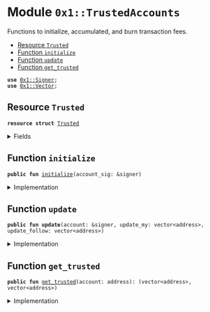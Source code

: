 
<a name="0x1_TrustedAccounts"></a>

# Module `0x1::TrustedAccounts`

Functions to initialize, accumulated, and burn transaction fees.


-  [Resource `Trusted`](#0x1_TrustedAccounts_Trusted)
-  [Function `initialize`](#0x1_TrustedAccounts_initialize)
-  [Function `update`](#0x1_TrustedAccounts_update)
-  [Function `get_trusted`](#0x1_TrustedAccounts_get_trusted)


<pre><code><b>use</b> <a href="Signer.md#0x1_Signer">0x1::Signer</a>;
<b>use</b> <a href="Vector.md#0x1_Vector">0x1::Vector</a>;
</code></pre>



<a name="0x1_TrustedAccounts_Trusted"></a>

## Resource `Trusted`



<pre><code><b>resource</b> <b>struct</b> <a href="TrustedAccounts.md#0x1_TrustedAccounts_Trusted">Trusted</a>
</code></pre>



<details>
<summary>Fields</summary>


<dl>
<dt>
<code>my_trusted_accounts: vector&lt;address&gt;</code>
</dt>
<dd>

</dd>
<dt>
<code>follow_operators_trusting_accounts: vector&lt;address&gt;</code>
</dt>
<dd>

</dd>
</dl>


</details>

<a name="0x1_TrustedAccounts_initialize"></a>

## Function `initialize`



<pre><code><b>public</b> <b>fun</b> <a href="TrustedAccounts.md#0x1_TrustedAccounts_initialize">initialize</a>(account_sig: &signer)
</code></pre>



<details>
<summary>Implementation</summary>


<pre><code><b>public</b> <b>fun</b> <a href="TrustedAccounts.md#0x1_TrustedAccounts_initialize">initialize</a>(account_sig: &signer) {
  move_to&lt;<a href="TrustedAccounts.md#0x1_TrustedAccounts_Trusted">Trusted</a>&gt;(account_sig, <a href="TrustedAccounts.md#0x1_TrustedAccounts_Trusted">Trusted</a>{
    my_trusted_accounts: <a href="Vector.md#0x1_Vector_empty">Vector::empty</a>(),
    follow_operators_trusting_accounts: <a href="Vector.md#0x1_Vector_empty">Vector::empty</a>()
  });
}
</code></pre>



</details>

<a name="0x1_TrustedAccounts_update"></a>

## Function `update`



<pre><code><b>public</b> <b>fun</b> <b>update</b>(account: &signer, update_my: vector&lt;address&gt;, update_follow: vector&lt;address&gt;)
</code></pre>



<details>
<summary>Implementation</summary>


<pre><code><b>public</b> <b>fun</b> <b>update</b>(account: &signer, update_my: vector&lt;address&gt;, update_follow: vector&lt;address&gt;) <b>acquires</b> <a href="TrustedAccounts.md#0x1_TrustedAccounts_Trusted">Trusted</a>{
  // TODO: Check <b>exists</b>
  // exists_at(payee)
  <b>let</b> state = borrow_global_mut&lt;<a href="TrustedAccounts.md#0x1_TrustedAccounts_Trusted">Trusted</a>&gt;(<a href="Signer.md#0x1_Signer_address_of">Signer::address_of</a>(account));
  state.my_trusted_accounts = update_my;
  state.follow_operators_trusting_accounts = update_follow;
}
</code></pre>



</details>

<a name="0x1_TrustedAccounts_get_trusted"></a>

## Function `get_trusted`



<pre><code><b>public</b> <b>fun</b> <a href="TrustedAccounts.md#0x1_TrustedAccounts_get_trusted">get_trusted</a>(account: address): (vector&lt;address&gt;, vector&lt;address&gt;)
</code></pre>



<details>
<summary>Implementation</summary>


<pre><code><b>public</b> <b>fun</b> <a href="TrustedAccounts.md#0x1_TrustedAccounts_get_trusted">get_trusted</a>(account: address): (vector&lt;address&gt;, vector&lt;address&gt;) <b>acquires</b> <a href="TrustedAccounts.md#0x1_TrustedAccounts_Trusted">Trusted</a>{
  <b>assert</b>(<b>exists</b>&lt;<a href="TrustedAccounts.md#0x1_TrustedAccounts_Trusted">Trusted</a>&gt;(account), 220101011000);
  <b>let</b> state = borrow_global&lt;<a href="TrustedAccounts.md#0x1_TrustedAccounts_Trusted">Trusted</a>&gt;(account);
  (*&state.my_trusted_accounts, *&state.follow_operators_trusting_accounts)
}
</code></pre>



</details>


[//]: # ("File containing references which can be used from documentation")
[ACCESS_CONTROL]: https://github.com/libra/lip/blob/master/lips/lip-2.md
[ROLE]: https://github.com/libra/lip/blob/master/lips/lip-2.md#roles
[PERMISSION]: https://github.com/libra/lip/blob/master/lips/lip-2.md#permissions
